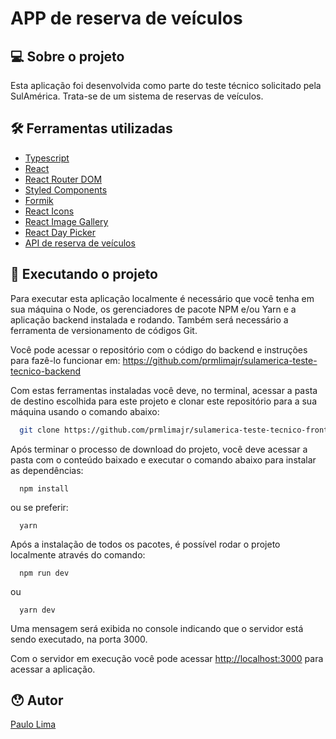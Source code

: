 # APP de reserva de veículos

## 💻 Sobre o projeto
Esta aplicação foi desenvolvida como parte do teste técnico solicitado pela SulAmérica. Trata-se de um sistema de reservas de veículos.

## 🛠 Ferramentas utilizadas
  <ul>
    <li>
      <a href='https://www.typescriptlang.org/'>Typescript</a>
    </li>
    <li>
      <a href='https://pt-br.reactjs.org/'>React</a>
    </li>
    <li>
      <a href='https://reactrouter.com/'>React Router DOM</a>
    </li>
    <li>
      <a href='https://styled-components.com/'>Styled Components</a>
    </li>
    <li>
      <a href='https://formik.org/docs/overview'>Formik</a>
    </li>
    <li>
      <a href='https://react-icons.github.io/react-icons/'>React Icons</a>
    </li>
    <li>
      <a href='https://github.com/xiaolin/react-image-gallery'>React Image Gallery</a>
    </li>
    <li>
      <a href='https://react-day-picker.js.org/'>React Day Picker</a>
    </li>
    <li>
      <a href='https://github.com/prmlimajr/sulamerica-teste-tecnico-backend'>API de reserva de veículos</a>
    </li>
  </ul>
  
  ## 🚀 Executando o projeto
  Para executar esta aplicação localmente é necessário que você tenha em sua máquina o Node, os gerenciadores de pacote NPM e/ou Yarn e a aplicação backend instalada e rodando. Também será necessário a ferramenta de versionamento de códigos Git. 
  
  <p>Você pode acessar o repositório com o código do backend e instruções para fazê-lo funcionar em: <a href='https://github.com/prmlimajr/sulamerica-teste-tecnico-backend'>https://github.com/prmlimajr/sulamerica-teste-tecnico-backend</a></p>
  
  Com estas ferramentas instaladas você deve, no terminal, acessar a pasta de destino escolhida para este projeto e clonar este repositório para a sua máquina usando o comando abaixo:
  
  ```bash
    git clone https://github.com/prmlimajr/sulamerica-teste-tecnico-frontend.git
  ```
  
  <p>Após terminar o processo de download do projeto, você deve acessar a pasta com o conteúdo baixado e executar o comando abaixo para instalar as dependências:</p>
  
  ```
    npm install
  ```
  
  ou se preferir:
  
  ```
    yarn
  ```
  
  Após a instalação de todos os pacotes, é possível rodar o projeto localmente através do comando:
  
  ```
    npm run dev
  ```
  ou
  ```
    yarn dev
  ```
  
  Uma mensagem será exibida no console indicando que o servidor está sendo executado, na porta 3000.
  
  <p>Com o servidor em execução você pode acessar <a href='http://localhost:3000'>http://localhost:3000</a> para acessar a aplicação.</p>
    
 ## 😯 Autor
<a href="https://www.linkedin.com/in/prmlimajr/">Paulo Lima</a>
